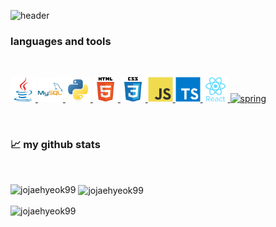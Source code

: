 ![header](https://capsule-render.vercel.app/api?type=waving&color=auto&height=300&ion=header&text=Welcome!😊&desc=This%20is%20JaeJae%20playground.%20&fontSize=90&descSize=30&fontColor=ffffff&fontAlignY=40)

<h3 align="left">languages and tools</h3>
<br />
<p align="left"> 
  <a href="https://www.java.com" target="_blank" rel="noreferrer"> <img src="https://raw.githubusercontent.com/devicons/devicon/master/icons/java/java-original.svg" alt="java" width="40" height="40"/> </a> 
  <a href="https://www.mysql.com/" target="_blank" rel="noreferrer"> <img src="https://raw.githubusercontent.com/devicons/devicon/master/icons/mysql/mysql-original-wordmark.svg" alt="mysql" width="40" height="40"/> </a>
  <a href="https://www.python.org" target="_blank" rel="noreferrer"> <img src="https://raw.githubusercontent.com/devicons/devicon/master/icons/python/python-original.svg" alt="python" width="40" height="40"/> </a>
  <a href="https://www.w3.org/html/" target="_blank" rel="noreferrer"> <img src="https://raw.githubusercontent.com/devicons/devicon/master/icons/html5/html5-original-wordmark.svg" alt="html5" width="40" height="40"/> </a>
  <a href="https://www.w3schools.com/css/" target="_blank" rel="noreferrer"> <img src="https://raw.githubusercontent.com/devicons/devicon/master/icons/css3/css3-original-wordmark.svg" alt="css3" width="40" height="40"/> </a> 
  <a href="https://developer.mozilla.org/en-US/docs/Web/JavaScript" target="_blank" rel="noreferrer"> <img src="https://raw.githubusercontent.com/devicons/devicon/master/icons/javascript/javascript-original.svg" alt="javascript" width="40" height="40"/> </a> 
  <a href="https://www.typescriptlang.org/" target="_blank" rel="noreferrer"> <img src="https://raw.githubusercontent.com/devicons/devicon/master/icons/typescript/typescript-original.svg" alt="typescript" width="40" height="40"/> </a>
  <a href="https://reactjs.org/" target="_blank" rel="noreferrer"> <img src="https://raw.githubusercontent.com/devicons/devicon/master/icons/react/react-original-wordmark.svg" alt="react" width="40" height="40"/> </a>   
  <a href="https://spring.io/" target="_blank" rel="noreferrer"> <img src="https://www.vectorlogo.zone/logos/springio/springio-icon.svg" alt="spring" width="40" height="40"/> </a> 
</p>
<br />
<h3 align="left">📈 my github stats</h3>
<br />
<p><img align="left" src="https://github-readme-stats.vercel.app/api/top-langs?username=jojaehyeok99&show_icons=true&locale=en&layout=compact" alt="jojaehyeok99" /></p>

<p>&nbsp;<img align="center" src="https://github-readme-stats.vercel.app/api?username=jojaehyeok99&show_icons=true&locale=en" alt="jojaehyeok99" /></p>

<p><img align="center" src="https://github-readme-streak-stats.herokuapp.com/?user=jojaehyeok99&" alt="jojaehyeok99" /></p>
